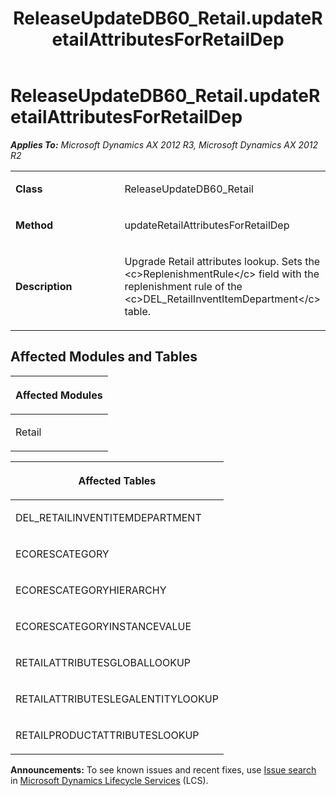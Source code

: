 ﻿---
title: ReleaseUpdateDB60_Retail.updateRetailAttributesForRetailDep
TOCTitle: ReleaseUpdateDB60_Retail.updateRetailAttributesForRetailDep
ms:assetid: e01df57a-a260-9724-4d2e-3cb75dd4bacd
ms:mtpsurl: https://msdn.microsoft.com/en-us/library/JJ737268(v=AX.60)
ms:contentKeyID: 49711710
ms.date: 05/18/2015
mtps_version: v=AX.60
---

# ReleaseUpdateDB60\_Retail.updateRetailAttributesForRetailDep 


_**Applies To:** Microsoft Dynamics AX 2012 R3, Microsoft Dynamics AX 2012 R2_

<table>
<colgroup>
<col style="width: 50%" />
<col style="width: 50%" />
</colgroup>
<tbody>
<tr class="odd">
<td><p><strong>Class</strong></p></td>
<td><p>ReleaseUpdateDB60_Retail</p></td>
</tr>
<tr class="even">
<td><p><strong>Method</strong></p></td>
<td><p>updateRetailAttributesForRetailDep</p></td>
</tr>
<tr class="odd">
<td><p><strong>Description</strong></p></td>
<td><p>Upgrade Retail attributes lookup. Sets the &lt;c&gt;ReplenishmentRule&lt;/c&gt; field with the replenishment rule of the &lt;c&gt;DEL_RetailInventItemDepartment&lt;/c&gt; table.</p></td>
</tr>
</tbody>
</table>


## Affected Modules and Tables

<table>
<colgroup>
<col style="width: 100%" />
</colgroup>
<thead>
<tr class="header">
<th><p>Affected Modules</p></th>
</tr>
</thead>
<tbody>
<tr class="odd">
<td><p>Retail</p></td>
</tr>
</tbody>
</table>


<table>
<colgroup>
<col style="width: 100%" />
</colgroup>
<thead>
<tr class="header">
<th><p>Affected Tables</p></th>
</tr>
</thead>
<tbody>
<tr class="odd">
<td><p>DEL_RETAILINVENTITEMDEPARTMENT</p></td>
</tr>
<tr class="even">
<td><p>ECORESCATEGORY</p></td>
</tr>
<tr class="odd">
<td><p>ECORESCATEGORYHIERARCHY</p></td>
</tr>
<tr class="even">
<td><p>ECORESCATEGORYINSTANCEVALUE</p></td>
</tr>
<tr class="odd">
<td><p>RETAILATTRIBUTESGLOBALLOOKUP</p></td>
</tr>
<tr class="even">
<td><p>RETAILATTRIBUTESLEGALENTITYLOOKUP</p></td>
</tr>
<tr class="odd">
<td><p>RETAILPRODUCTATTRIBUTESLOOKUP</p></td>
</tr>
</tbody>
</table>

  
**Announcements:** To see known issues and recent fixes, use [Issue search](http://go.microsoft.com/fwlink/?linkid=389258) in [Microsoft Dynamics Lifecycle Services](http://go.microsoft.com/fwlink/?linkid=306505) (LCS).

